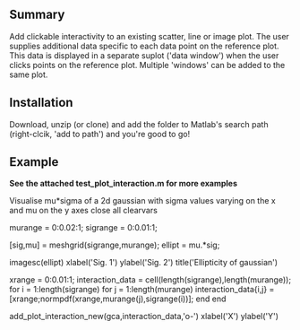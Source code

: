 ## Summary

Add clickable interactivity to an existing scatter, line or image plot. The user supplies additional data specific to each data point on the reference plot. This data is displayed in a separate suplot ('data window') when the user clicks points on the reference plot. Multiple 'windows' can be added to the same plot.

## Installation

Download, unzip (or clone) and add the folder to Matlab's search path (right-clcik, 'add to path') and you're good to go!

## Example 

**See the attached test_plot_interaction.m for more examples**

Visualise mu*sigma of a 2d gaussian with sigma values varying on the x and mu on the y axes
close all
clearvars

murange = 0:0.02:1;
sigrange = 0:0.01:1;

[sig,mu] = meshgrid(sigrange,murange);
ellipt = mu.*sig;

imagesc(ellipt)
xlabel('Sig. 1')
ylabel('Sig. 2')
title('Ellipticity of gaussian')

xrange = 0:0.01:1;
interaction_data = cell(length(sigrange),length(murange));
for i = 1:length(sigrange)
    for j = 1:length(murange)
        interaction_data{i,j} = [xrange;normpdf(xrange,murange(j),sigrange(i))];
    end
end

add_plot_interaction_new(gca,interaction_data,'o-')
xlabel('X')
ylabel('Y')